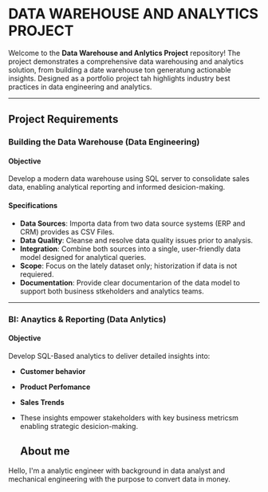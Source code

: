 # DATA WAREHOUSE AND ANALYTICS PROJECT

Welcome to the **Data Warehouse and Anlytics Project** repository!
The project demonstrates a comprehensive data warehousing and analytics solution, from building a date warehouse ton generatung actionable insights. Designed as a portfolio project tah highlights industry best practices in data engineering and analytics.

---

## Project Requirements

### Building the Data Warehouse (Data Engineering)

#### Objective
Develop a modern data warehouse using SQL server to consolidate sales data, enabling analytical reporting and informed desicion-making.

#### Specifications
- **Data Sources**: Importa data from two data source systems (ERP and CRM) provides as CSV Files.
- **Data Quality**: Cleanse and resolve data quality issues prior to analysis.
- **Integration**: Combine both sources into a single, user-friendly data model designed for analytical queries.
- **Scope**: Focus on the lately dataset only; historization if data is not requiered.
- **Documentation**: Provide clear documentarion of the data model to support both business stkeholders and analytics teams.

---

### BI: Anaytics & Reporting (Data Anlytics)

#### Objective
Develop SQL-Based analytics to deliver detailed insights into:
- **Customer behavior**
- **Product Perfomance**
- **Sales Trends**

- These insights empower stakeholders with key business metricsm enabling strategic desicion-making.

  ## About me

Hello, I'm a analytic engineer with background in data analyst and mechanical engineering with the purpose to convert data in money.

####
